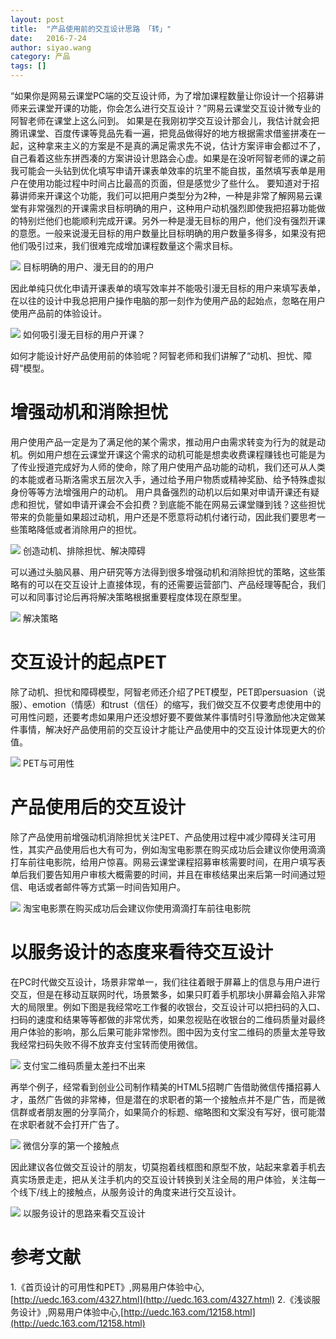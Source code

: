 ```yaml
---
layout: post
title:  "产品使用前的交互设计思路 「转」"
date:   2016-7-24
author: siyao.wang
category: 产品
tags: []
---
```


“如果你是网易云课堂PC端的交互设计师，为了增加课程数量让你设计一个招募讲师来云课堂开课的功能，你会怎么进行交互设计？”网易云课堂交互设计微专业的阿智老师在课堂上这么问到。
如果是在我刚初学交互设计那会儿，我估计就会把腾讯课堂、百度传课等竞品先看一遍，把竞品做得好的地方根据需求借鉴拼凑在一起，这种拿来主义的方案是不是真的满足需求先不说，估计方案评审会都过不了，自己看着这些东拼西凑的方案讲设计思路会心虚。如果是在没听阿智老师的课之前我可能会一头钻到优化填写申请开课表单效率的坑里不能自拔，虽然填写表单是用户在使用功能过程中时间占比最高的页面，但是感觉少了些什么。
要知道对于招募讲师来开课这个功能，我们可以把用户类型分为2种，一种是非常了解网易云课堂有非常强烈的开课需求目标明确的用户，这种用户动机强烈即使我把招募功能做的特别烂他们也能顺利完成开课。另外一种是漫无目标的用户，他们没有强烈开课的意愿。一般来说漫无目标的用户数量比目标明确的用户数量多得多，如果没有把他们吸引过来，我们很难完成增加课程数量这个需求目标。



![](http://upload-images.jianshu.io/upload_images/5089-83cf8b48629f99ff.png?imageMogr2/auto-orient/strip%7CimageView2/2/w/1240)
目标明确的用户、漫无目的的用户


因此单纯只优化申请开课表单的填写效率并不能吸引漫无目标的用户来填写表单，在以往的设计中我总把用户操作电脑的那一刻作为使用产品的起始点，忽略在用户使用产品前的体验设计。



![](http://upload-images.jianshu.io/upload_images/5089-55fe53b8edaf66fc.png?imageMogr2/auto-orient/strip%7CimageView2/2/w/1240)
如何吸引漫无目标的用户开课？


如何才能设计好产品使用前的体验呢？阿智老师和我们讲解了“动机、担忧、障碍”模型。



# 增强动机和消除担忧


用户使用产品一定是为了满足他的某个需求，推动用户由需求转变为行为的就是动机。例如用户想在云课堂开课这个需求的动机可能是想卖收费课程赚钱也可能是为了传业授道完成好为人师的使命，除了用户使用产品功能的动机，我们还可从人类的本能或者马斯洛需求五层次入手，通过给予用户物质或精神奖励、给予特殊虚拟身份等等方法增强用户的动机。
用户具备强烈的动机以后如果对申请开课还有疑虑和担忧，譬如申请开课会不会扣费？到底能不能在网易云课堂赚到钱？这些担忧带来的负能量如果超过动机，用户还是不愿意将动机付诸行动，因此我们要思考一些策略降低或者消除用户的担忧。



![](http://upload-images.jianshu.io/upload_images/5089-cf9193b0779c0b24.png?imageMogr2/auto-orient/strip%7CimageView2/2/w/1240)
创造动机、排除担忧、解决障碍


可以通过头脑风暴、用户研究等方法得到很多增强动机和消除担忧的策略，这些策略有的可以在交互设计上直接体现，有的还需要运营部门、产品经理等配合，我们可以和同事讨论后再将解决策略根据重要程度体现在原型里。



![](http://upload-images.jianshu.io/upload_images/5089-dbb0b6ed6fde3f96.png?imageMogr2/auto-orient/strip%7CimageView2/2/w/1240)
解决策略



# 交互设计的起点PET


除了动机、担忧和障碍模型，阿智老师还介绍了PET模型，PET即persuasion（说服）、emotion（情感）和trust（信任）的缩写，我们做交互不仅要考虑使用中的可用性问题，还要考虑如果用户还没想好要不要做某件事情时引导激励他决定做某件事情，解决好产品使用前的交互设计才能让产品使用中的交互设计体现更大的价值。



![](http://upload-images.jianshu.io/upload_images/5089-d0f356c5cdf59e1a.png?imageMogr2/auto-orient/strip%7CimageView2/2/w/1240)
PET与可用性



# 产品使用后的交互设计


除了产品使用前增强动机消除担忧关注PET、产品使用过程中减少障碍关注可用性，其实产品使用后也大有可为，例如淘宝电影票在购买成功后会建议你使用滴滴打车前往电影院，给用户惊喜。网易云课堂课程招募审核需要时间，在用户填写表单后我们要告知用户审核大概需要的时间，并且在审核结果出来后第一时间通过短信、电话或者邮件等方式第一时间告知用户。



![](http://upload-images.jianshu.io/upload_images/5089-33754714b7995304.jpg?imageMogr2/auto-orient/strip%7CimageView2/2/w/1240)
淘宝电影票在购买成功后会建议你使用滴滴打车前往电影院



# 以服务设计的态度来看待交互设计


在PC时代做交互设计，场景非常单一，我们往往着眼于屏幕上的信息与用户进行交互，但是在移动互联网时代，场景繁多，如果只盯着手机那块小屏幕会陷入非常大的局限里。例如下图是我经常吃工作餐的收银台，交互设计可以把扫码的入口、扫码的速度和结果等等都做的非常优秀，如果忽视贴在收银台的二维码质量对最终用户体验的影响，那么后果可能非常惨烈。图中因为支付宝二维码的质量太差导致我经常扫码失败不得不放弃支付宝转而使用微信。




![](http://upload-images.jianshu.io/upload_images/5089-6d9b9a1b2bf63b2a.JPG?imageMogr2/auto-orient/strip%7CimageView2/2/w/1240)
支付宝二维码质量太差扫不出来



再举个例子，经常看到创业公司制作精美的HTML5招聘广告借助微信传播招募人才，虽然广告做的非常棒，但是潜在的求职者的第一个接触点并不是广告，而是微信群或者朋友圈的分享简介，如果简介的标题、缩略图和文案没有写好，很可能潜在求职者就不会打开广告了。




![](http://upload-images.jianshu.io/upload_images/5089-39b1d072c42eb710.png?imageMogr2/auto-orient/strip%7CimageView2/2/w/1240)
微信分享的第一个接触点



因此建议各位做交互设计的朋友，切莫抱着线框图和原型不放，站起来拿着手机去真实场景走走，把从关注手机内的交互设计转换到关注全局的用户体验，关注每一个线下/线上的接触点，从服务设计的角度来进行交互设计。



![](http://upload-images.jianshu.io/upload_images/5089-27aa8e4d6276396f.png?imageMogr2/auto-orient/strip%7CimageView2/2/w/1240)
以服务设计的思路来看交互设计



# 参考文献


1.《首页设计的可用性和PET》,网易用户体验中心,[http://uedc.163.com/4327.html](http://uedc.163.com/4327.html)
2.《浅谈服务设计》,网易用户体验中心,[http://uedc.163.com/12158.html](http://uedc.163.com/12158.html)